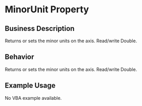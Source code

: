 # MinorUnit Property

## Business Description
Returns or sets the minor units on the axis. Read/write Double.

## Behavior
Returns or sets the minor units on the axis. Read/write Double.

## Example Usage
No VBA example available.